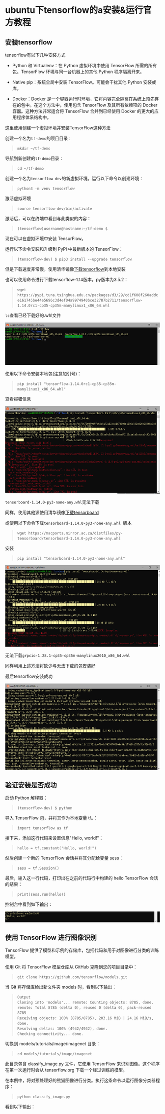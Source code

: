 # ubuntu下tensorflow的a安装&运行官方教程

## 安装tensorflow

tensorflow有以下几种安装方式

+ Python 和 Virtualenv：在 Python 虚拟环境中使用 TensorFlow 所需的所有包。TensorFlow 环境与同一台机器上的其他 Python 程序隔离开来。

+ Native pip：系统全局中安装 TensorFlow。可能会干扰其他 Python 安装或库。

+ Docker：Docker 是一个容器运行时环境，它将内容完全隔离在系统上预先存在的包中。在这个方法中，使用包含 TensorFlow 及其所有依赖项的 Docker 容器。这种方法非常适合将 TensorFlow 合并到已经使用 Docker 的更大的应用程序体系结构中。

这里使用创建一个虚拟环境并安装TensorFlow这种方法

创建一个名为`tf-demo`的项目目录：

>`mkdir ~/tf-demo`

导航到新创建的`tf-demo`目录：

>`cd ~/tf-demo`

创建一个名为`tensorflow-dev`的新虚拟环境。运行以下命令以创建环境：

>`python3 -m venv tensorflow`

激活虚拟环境
>`source tensorflow-dev/bin/activate`

激活后，可以在终端中看到与此类似的内容：

>`(tensorflow)username@hostname:~/tf-demo $`

现在可以在虚拟环境中安装 TensorFlow。

运行以下命令安装和升级到 PyPi 中最新版本的 TensorFlow：

>`(tensorflow-dev) $ pip3 install --upgrade tensorflow`

但是下载速度非常慢，使用清华镜像[下载tensorflow](https://pypi.tuna.tsinghua.edu.cn/simple/tensorflow/)到本地安装

也可以使用命令进行下载tensorflow-1.14版本，py版本为3.5.2：

>`wget https://pypi.tuna.tsinghua.edu.cn/packages/d3/29/cd1f608f260addce161745be44e5696c3d4ef04a9974940bce32787b2711/tensorflow-1.14.0rc1-cp35-cp35m-manylinux1_x86_64.whl`

`ls`查看已经下载好的.whl文件

![ls](https://github.com/erguixieshen/XLA/raw/master/week1/picture/4.png)

使用以下命令安装本地包(注意加引号)：

>`pip install "tensorflow-1.14.0rc1-cp35-cp35m-manylinux1_x86_64.whl"`

查看报错信息

![1](https://github.com/erguixieshen/XLA/raw/master/week1/picture/5.png)

`tensorboard-1.14.0-py3-none-any.whl`无法下载

同样，使用其他源使用清华镜像[下载tensorboard](https://macports.mirror.ac.za/distfiles/py-tensorboard/)

或使用以下命令下载`tensorboard-1.14.0-py3-none-any.whl `版本

>`wget https://macports.mirror.ac.za/distfiles/py-tensorboard/tensorboard-1.14.0-py3-none-any.whl`

安装

>`pip install "tensorboard-1.14.0-py3-none-any.whl"`

![1](https://github.com/erguixieshen/XLA/raw/master/week1/picture/7.png)

无法下载`grpcio-1.28.1-cp35-cp35m-manylinux2010_x86_64.whl`

同样利用上述方法将缺少与无法下载的包安装好

最后tensorflow安装成功

![1](https://github.com/erguixieshen/XLA/raw/master/week1/picture/8.png)

## 验证安装是否成功

启动 Python 解释器：

>`(tensorflow-dev) $ python`

导入 TensorFlow 包，并将其作为本地变量 tf。：

>`import tensorflow as tf`

接下来，添加这行代码来设置信息"Hello, world!"：

>`hello = tf.constant("Hello, world!")`

然后创建一个新的 TensorFlow 会话并将其分配给变量 sess：

>`sess = tf.Session()`

最后，输入这一行代码，打印出在之前的代码行中构建的 hello TensorFlow 会话的结果：

>`print(sess.run(hello))`

控制台中看到如下输出：

![1](https://github.com/erguixieshen/XLA/raw/master/week1/picture/9.png)

## 使用 TensorFlow 进行图像识别

TensorFlow 提供了模型和示例的存储库，包括代码和用于对图像进行分类的训练模型。

使用 Git 将 TensorFlow 模型仓库从 GitHub 克隆到您的项目目录中：

>`git clone https://github.com/tensorflow/models.git`

当 Git 将存储库检出新文件夹 models 时，看到以下输出：

>`Output` </br>
`Cloning into 'models'...
remote: Counting objects: 8785, done.`</br>
`remote: Total 8785 (delta 0), reused 0 (delta 0), pack-reused 8785`</br>
`Receiving objects: 100% (8785/8785), 203.16 MiB | 24.16 MiB/s, done.`</br>
`Resolving deltas: 100% (4942/4942), done.`</br>
`Checking connectivity... done.`

切换到 models/tutorials/image/imagenet 目录：

>`cd models/tutorials/image/imagenet`

此目录包含 classify_image.py 文件，它使用 TensorFlow 来识别图像。这个程序在第一次运行时会从 tensorflow.org 下载一个经过训练的模型。

在本例中，将对预处理好的熊猫图像进行分类。执行这条命令以运行图像分类器程序：

>`python classify_image.py`

看到以下输出：

